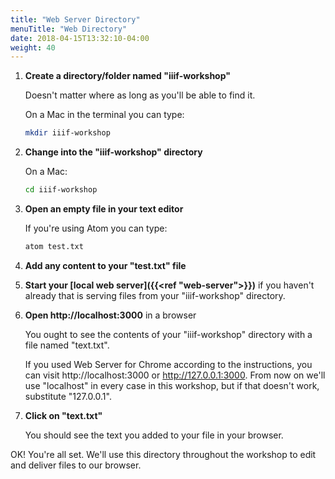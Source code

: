 ```yaml
---
title: "Web Server Directory"
menuTitle: "Web Directory"
date: 2018-04-15T13:32:10-04:00
weight: 40
---
```


1. **Create a directory/folder named "iiif-workshop"**

    Doesn't matter where as long as you'll be able to find it.

    On a Mac in the terminal you can type:

    ```sh
    mkdir iiif-workshop
    ```

2. **Change into the "iiif-workshop" directory**

    On a Mac:

    ```sh
    cd iiif-workshop
    ```

3. **Open an empty file in your text editor**

    If you're using Atom you can type:

    ```sh
    atom test.txt
    ```

4. **Add any content to your "test.txt" file**

5. **Start your [local web server]({{<ref "web-server">}})** if you haven't already that is serving files from your "iiif-workshop" directory.

6. **Open http://localhost:3000** in a browser

    You ought to see the contents of your "iiif-workshop" directory with a file named "text.txt".

    If you used Web Server for Chrome according to the instructions, you can visit http://localhost:3000 or http://127.0.0.1:3000. From now on we'll use "localhost" in every case in this workshop, but if that doesn't work, substitute "127.0.0.1".

7. **Click on "text.txt"**

    You should see the text you added to your file in your browser.

OK! You're all set. We'll use this directory throughout the workshop to edit and deliver files to our browser.
